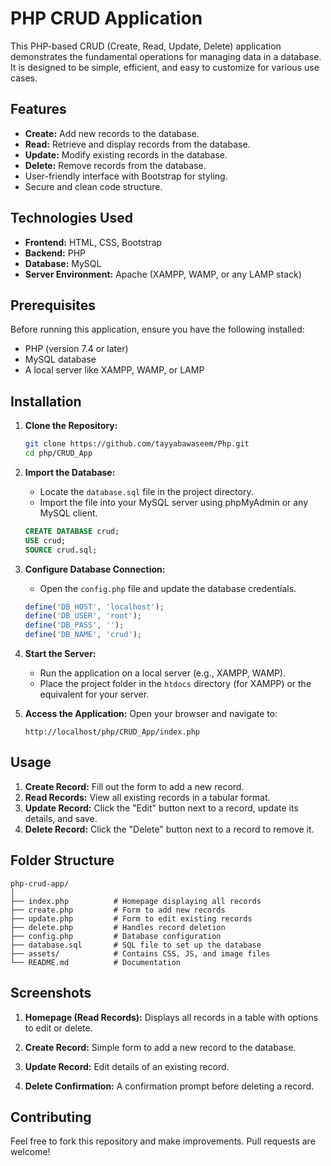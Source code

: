 # PHP CRUD Application

This PHP-based CRUD (Create, Read, Update, Delete) application demonstrates the fundamental operations for managing data in a database.
It is designed to be simple, efficient, and easy to customize for various use cases.

## Features

- **Create:** Add new records to the database.
- **Read:** Retrieve and display records from the database.
- **Update:** Modify existing records in the database.
- **Delete:** Remove records from the database.
- User-friendly interface with Bootstrap for styling.
- Secure and clean code structure.

## Technologies Used

- **Frontend:** HTML, CSS, Bootstrap
- **Backend:** PHP
- **Database:** MySQL
- **Server Environment:** Apache (XAMPP, WAMP, or any LAMP stack)

## Prerequisites

Before running this application, ensure you have the following installed:

- PHP (version 7.4 or later)
- MySQL database
- A local server like XAMPP, WAMP, or LAMP

## Installation

1. **Clone the Repository:**
   ```bash
   git clone https://github.com/tayyabawaseem/Php.git
   cd php/CRUD_App
   ```

2. **Import the Database:**
   - Locate the `database.sql` file in the project directory.
   - Import the file into your MySQL server using phpMyAdmin or any MySQL client.
   ```sql
   CREATE DATABASE crud;
   USE crud;
   SOURCE crud.sql;
   ```

3. **Configure Database Connection:**
   - Open the `config.php` file and update the database credentials.
   ```php
   define('DB_HOST', 'localhost');
   define('DB_USER', 'root');
   define('DB_PASS', '');
   define('DB_NAME', 'crud');
   ```

4. **Start the Server:**
   - Run the application on a local server (e.g., XAMPP, WAMP).
   - Place the project folder in the `htdocs` directory (for XAMPP) or the equivalent for your server.

5. **Access the Application:**
   Open your browser and navigate to:
   ```
   http://localhost/php/CRUD_App/index.php
   ```

## Usage

1. **Create Record:** Fill out the form to add a new record.
2. **Read Records:** View all existing records in a tabular format.
3. **Update Record:** Click the "Edit" button next to a record, update its details, and save.
4. **Delete Record:** Click the "Delete" button next to a record to remove it.

## Folder Structure

```
php-crud-app/
│
├── index.php          # Homepage displaying all records
├── create.php         # Form to add new records
├── update.php         # Form to edit existing records
├── delete.php         # Handles record deletion
├── config.php         # Database configuration
├── database.sql       # SQL file to set up the database
├── assets/            # Contains CSS, JS, and image files
└── README.md          # Documentation
```

## Screenshots

1. **Homepage (Read Records):**
   Displays all records in a table with options to edit or delete.

2. **Create Record:**
   Simple form to add a new record to the database.

3. **Update Record:**
   Edit details of an existing record.

4. **Delete Confirmation:**
   A confirmation prompt before deleting a record.

## Contributing

Feel free to fork this repository and make improvements. Pull requests are welcome!

 
 
